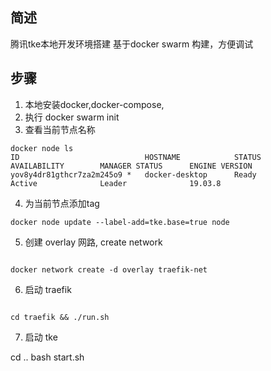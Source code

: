 ## 简述

腾讯tke本地开发环境搭建
基于docker swarm 构建，方便调试


## 步骤

1. 本地安装docker,docker-compose,
2. 执行 docker swarm init
3. 查看当前节点名称 
```
docker node ls
ID                            HOSTNAME            STATUS              AVAILABILITY        MANAGER STATUS      ENGINE VERSION
yov8y4dr81gthcr7za2m245o9 *   docker-desktop      Ready               Active              Leader              19.03.8
```

4. 为当前节点添加tag

```
docker node update --label-add=tke.base=true node
```
5. 创建 overlay 网路, create network

```

docker network create -d overlay traefik-net

```

6. 启动 traefik

```

cd traefik && ./run.sh

```

7. 启动 tke

cd ..
bash start.sh  